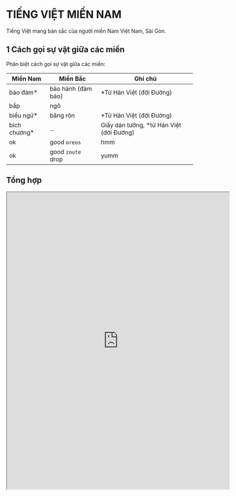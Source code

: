 # TIẾNG VIỆT MIỀN NAM

Tiếng Việt mang bản sắc của người miền Nam Việt Nam, Sài Gòn.

## 1  Cách gọi sự vật giữa các miền
Phân biệt cách gọi sự vật giữa các miền:

<table>
  <thead>
    <tr>
      <th style="text-align: center">Miền Nam</th>
      <th style="text-align: center">Miền Bắc</th>
      <th style="text-align: center">Ghi chú</th>
    </tr>
  </thead>
  <tbody>
    <tr>
      <td style="text-align: left">bảo đảm*</td>
      <td style="text-align: left">bảo hành (đảm bảo)</td>
      <td style="text-align: left">*Từ Hán Việt (đời Đường)</td>
    </tr>
    <tr>
      <td style="text-align: left">bắp</td>
      <td style="text-align: left">ngô</td>
      <td style="text-align: left"></td>
    </tr>
    <tr>
      <td style="text-align: left">biểu ngữ*</td>
      <td style="text-align: left">băng rôn</td>
      <td style="text-align: left">*Từ Hán Việt (đời Đường)</td>
    </tr>
    <tr>
      <td style="text-align: left">bích chương*</td>
      <td style="text-align: left">...</td>
      <td style="text-align: left">Giấy dán tường, *từ Hán Việt (đời Đường)</td>
    </tr>
    <tr>
      <td style="text-align: left">ok</td>
      <td style="text-align: left">good <code class="language-plaintext highlighter-rouge">oreos</code></td>
      <td style="text-align: left">hmm</td>
    </tr>
    <tr>
      <td style="text-align: left">ok</td>
      <td style="text-align: left">good <code class="language-plaintext highlighter-rouge">zoute</code> drop</td>
      <td style="text-align: left">yumm</td>
    </tr>
  </tbody>
</table>

## Tổng hợp
<iframe src="https://docs.google.com/document/d/e/2PACX-1vRhkkJla1lwkgKiZrZe0lE2nev36tp-jBfm7onWl3GwymQl4_Lq2RdlgL9C6ugfM6a9lp4pvOvpXBP-/pub?embedded=true" width="600" height="800"></iframe>

